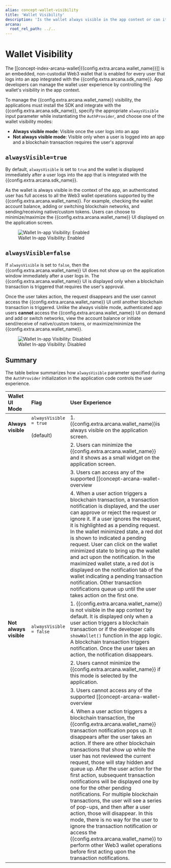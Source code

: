 ```yaml
---
alias: concept-wallet-visibility
title: 'Wallet Visibility'
description: 'Is the wallet always visible in the app context or can it be displayed only when required by the app? learn more.'
arcana:
  root_rel_path: ../..
---
```


# Wallet Visibility

The [[concept-index-arcana-wallet|{{config.extra.arcana.wallet_name}}]] is an embedded, non-custodial Web3 wallet that is enabled for every user that logs into an app integrated with the {{config.extra.arcana.sdk_name}}. App developers can manage the wallet user experience by controlling the wallet's visibility in the app context.

To manage the {{config.extra.arcana.wallet_name}} visibility, the applications must install the SDK and integrate with the {{config.extra.arcana.sdk_name}}, specify the appropriate `alwaysVisible` input parameter while instantiating the `AuthProvider`, and choose one of the wallet visibility modes:

* **Always visible mode**: Visible once the user logs into an app
* **Not always visible mode**: Visible only when a user is logged into an app and a blockchain transaction requires the user's approval

## `alwaysVisible=true`

By default, `alwaysVisible` is set to `true` and the wallet is displayed immediately after a user logs into the app that is integrated with the {{config.extra.arcana.sdk_name}}.

As the wallet is always visible in the context of the app, an authenticated user has full access to all the Web3 wallet operations supported by the {{config.extra.arcana.wallet_name}}. For example, checking the wallet account balance, adding or switching blockchain networks, and sending/receiving native/custom tokens. Users can choose to minimize/maximize the {{config.extra.arcana.wallet_name}} UI displayed on the application screen.

<figure markdown="span">
  <img alt="Wallet In-app Visibility: Enabled" src="{{config.extra.arcana.img_dir}}/an_wallet_full_ui_mode.{{config.extra.arcana.img_png}}" class="an-screenshots width_85pc"/>
  <figcaption>Wallet In-app Visibility: Enabled</figcaption>
</figure>

## `alwaysVisible=false`

If `alwaysVisible` is set to `false`, then the {{config.extra.arcana.wallet_name}} UI does not show up on the application window immediately after a user logs in. The {{config.extra.arcana.wallet_name}} UI is displayed only when a blockchain transaction is triggered that requires the user's approval.

Once the user takes action, the request disappears and the user cannot access the {{config.extra.arcana.wallet_name}} UI until another blockchain transaction is triggered.  Unlike the always visible mode, authenticated app users **cannot** access the {{config.extra.arcana.wallet_name}} UI on demand and add or switch networks, view the account balance or initiate send/receive of native/custom tokens, or maximize/minimize the {{config.extra.arcana.wallet_name}}.

<figure markdown="span">
  <img alt="Wallet In-app Visibility: Disabled" src="{{config.extra.arcana.img_dir}}/an_wallet_widget_mode.{{config.extra.arcana.img_png}}" class="an-screenshots width_85pc"/>
  <figcaption>Wallet In-app Visibility: Disabled</figcaption>
</figure>

## Summary

The table below summarizes how `alwaysVisible` parameter specified during the `AuthProvider` initialization in the application code controls the user experience. 

| Wallet UI Mode | Flag | User Experience|
| :------ | :----- | :----------- |
| **Always visible** | `alwaysVisible = true` <br></br>(default)  | 1. {{config.extra.arcana.wallet_name}}is always visible on the application screen. |
|         |  | 2. Users can minimize the {{config.extra.arcana.wallet_name}} and it shows as a small widget on the application screen. |
|         |  | 3. Users can access any of the supported [[concept-arcana-wallet-overview| {{config.extra.arcana.wallet_name}} functions]] using the wallet UI at any point in time. |
|         |  | 4. When a user action triggers a blockchain transaction, a transaction notification is displayed, and the user can approve or reject the request or ignore it. If a user ignores the request, it is highlighted as a pending request. In the wallet minimized state, a red dot is shown to indicated a pending request. User can click on the wallet minimized state to bring up the wallet and act upon the notification. In the maximized wallet state, a red dot is displayed on the notification tab of the wallet indicating a pending transaction notification. Other transaction notifications queue up until the user takes action on the first one.|
| **Not always visible** | `alwaysVisible = false` | 1. {{config.extra.arcana.wallet_name}} is not visible in the app context by default. It is displayed only when a user action triggers a blockchain transaction or if the developer calls `showWallet()` function in the app logic. A blockchain transaction triggers notification. Once the user takes an action, the notification disappears.|
|       |  | 2. Users cannot minimize the {{config.extra.arcana.wallet_name}} if this mode is selected by the application.|
|       |  | 3. Users cannot access any of the supported [[concept-arcana-wallet-overview| {{config.extra.arcana.wallet_name}} functions]] through the wallet UI.|
|       |  | 4. When a user action triggers a blockchain transaction, the {{config.extra.arcana.wallet_name}} transaction notification pops up. It disappears after the user takes an action. If there are other blockchain transactions that show up while the user has not reviewed the current request, those will stay hidden and queue up. After the user action for the first action, subsequent transaction notifications will be displayed one by one for the other pending notifications.  For multiple blockchain transactions, the user will see a series of pop-ups, and then after a user action, those will disappear. In this mode, there is no way for the user to ignore the transaction notification or access the {{config.extra.arcana.wallet_name}} to perform other Web3 wallet operations before first acting upon the transaction notifications.|

